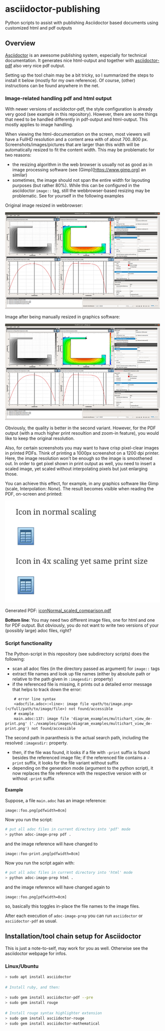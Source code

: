 # asciidoctor-publishing
Python scripts to assist with publishing Asciidoctor based documents using customized html and pdf outputs


## Overview

[Asciidoctor](https://asciidoctor.org) is an awesome publishing system, especially for technical documentation. It generates nice html-output and together with [asciidoctor-pdf](https://asciidoctor.org/docs/asciidoctor-pdf) also very nice pdf output.

Setting up the tool chain may be a bit tricky, so I summarized the steps to install it below (mostly for my own reference). Of course, (other) instructions can be found anywhere in the net.


### Image-related handling pdf and html output

With newer versions of asciidoctor-pdf, the style configuration is already very good (see example in this repository). However, there are some things that need to be handled differently in pdf-output and html-output. 
This mostly applies to image handling.

When viewing the html-documentation on the screen, most viewers will have a FullHD resolution and a content area with of about 700..800 px. Screenshots/images/pictures that are larger than this width will be automatically 
resized to fit the content width. This may be problematic for two reasons:

- the resizing algorithm in the web browser is usually not as good as in image processing software (see (Gimp)[https://www.gimp.org] an similar)
- sometimes, the image should not span the entire width for layouting purposes (but rather 80%). While this can be configured in the asciidoctor `image::` tag, still the webbrowser-based resizing may be problematic. See for yourself in 
the following examples

Original image resized in webbrowser:

<img src="./example/images/diagram_examples/multichart_view_de-print.png" alt="drawing" width="700"/>

Image after being manually resized in graphics software:

![Image resized manually](./example/images/diagram_examples/multichart_view_de.png)

Obviously, the quality is better in the second variant. However, for the PDF output (with a much higher print resoultion and zoom-in feature), you would like to keep the original resolution.

Also, for certain screenshots you may want to have crisp pixel-clear images in printed PDFs. Think of printing a 1000px screenshot on a 1200 dpi printer. Here, the image resolution won't be enough so 
the image is smoothened out. In order to get pixel shown in print output as well, you need to insert a scaled image, yet scaled without interpolating pixels but just enlarging those.

You can achieve this effect, for example, in any graphics software like Gimp (scale, Interpolation: _None_). The result becomes visible when reading the PDF, on-screen and printed:

![PDF image comparison](./example/images/diagram_examples/icon_pdf_scale_comparison.png)

Generated PDF: [iconNormal_scaled_comparison.pdf](./example/images/diagram_examples/iconNormal_scaled_comparison.pdf)


**Bottom line**: You may need two different image files, one for html and one for PDF output. But obviously, you do not want to write two versions of your (possibly large) adoc files, right?

### Script functionality

The Python-script in this repository (see subdirectory scripts) does the following:

- scan all adoc files (in the directory passed as argument) for `image::` tags
- extract file names and look up file names (either by absolute path or relative to the path given in `:imagesdir:` property)
- if the referenced file is missing, it prints out a detailed error message that helps to track down the error:

```
    # error line syntax
    <adocfile.adoc>:<line>: image file <path/to/image.png> (</full/path/to/image/file>) not found/accessible
    # example
    main.adoc:137: image file 'diagram_examples/multichart_view_de-print.png' ('./examples/images/diagram_examples/multichart_view_de-print.png') not found/accessible
```

The second path in paranthesis is the actual search path, including the resolved `:imagesdir:` property.

- then, if the file was found, it looks if a file with `-print` suffix is found besides the referenced image file; if the referenced file contains a `-print` suffix, it looks for the file variant without suffix
- depending on the generation mode (argument to the python script), it now replaces the file reference with the respective version with or without `-print` suffix


#### Example

Suppose, a file `main.adoc` has an image reference:

`image::foo.png[pdfwidth=8cm]`

Now you run the script:

```bash
# put all adoc files in current directory into 'pdf' mode
> python adoc-image-prep pdf .
```

and the image reference will have changed to

`image::foo-print.png[pdfwidth=8cm]`

Now you run the script again with:

```bash
# put all adoc files in current directory into 'html' mode
> python adoc-image-prep html .
```

and the image reference will have changed again to

`image::foo.png[pdfwidth=8cm]`

so, basically this toggles in-place the file names to the image files.

After each execution of `adoc-image-prep` you can run `asciidoctor` or `asciidoctor-pdf` as usual.


## Installation/tool chain setup for Asciidoctor

This is just a note-to-self, may work for you as well. Otherwise see the asciidoctor webpage for infos.

### Linux/Ubuntu

```bash
> sudo apt install asciidoctor 

# Install ruby, and then:

> sudo gem install asciidoctor-pdf --pre
> sudo gem install rouge

# Install rouge syntax highlighter extension
> sudo gem install asciidoctor-rouge
> sudo gem install asciidoctor-mathematical
```





